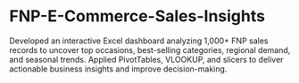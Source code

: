 # FNP-E-Commerce-Sales-Insights
Developed an interactive Excel dashboard analyzing 1,000+ FNP sales records to uncover top occasions, best-selling categories, regional demand, and seasonal trends. Applied PivotTables, VLOOKUP, and slicers to deliver actionable business insights and improve decision-making.
